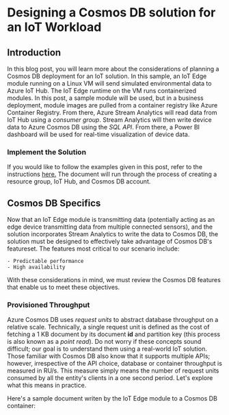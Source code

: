# Designing a Cosmos DB solution for an IoT Workload

## Introduction

In this blog post, you will learn more about the considerations of planning a Cosmos DB deployment for an IoT solution. In this sample, an IoT Edge module running on a Linux VM will send simulated environmental data to Azure IoT Hub. The IoT Edge runtime on the VM runs containerized modules. In this post, a sample module will be used, but in a business deployment, module images are pulled from a container registry like Azure Container Registry. From there, Azure Stream Analytics will read data from IoT Hub using a *consumer group*. Stream Analytics will then write device data to Azure Cosmos DB using the *SQL API*. From there, a Power BI dashboard will be used for real-time visualization of device data.

### Implement the Solution

If you would like to follow the examples given in this post, refer to the instructions [here.]() The document will run through the process of creating a resource group, IoT Hub, and Cosmos DB account.

## Cosmos DB Specifics

Now that an IoT Edge module is transmitting data (potentially acting as an edge device transmitting data from multiple connected sensors), and the solution incorporates Stream Analytics to write the data to Cosmos DB, the solution must be designed to effectively take advantage of Cosmos DB's featureset. The features most critical to our scenario include:

    - Predictable performance
    - High availability

With these considerations in mind, we must review the Cosmos DB features that enable us to meet these objectives.

### Provisioned Throughput

Azure Cosmos DB uses *request units* to abstract database throughput on a relative scale. Technically, a single request unit is defined as the cost of fetching a 1 KB document by its document **id** and partition key (this process is also known as a *point read*). Do not worry if these concepts sound difficult; our goal is to understand them using a real-world IoT solution. Those familiar with Cosmos DB also know that it supports multiple APIs; however, irrespective of the API choice, database or container throughput is measured in RU/s. This measure simply means the number of request units consumed by all the entity's clients in a one second period. Let's explore what this means in practice.

Here's a sample document writen by the IoT Edge module to a Cosmos DB container:

```json
```

